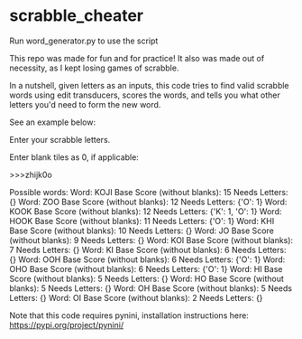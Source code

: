 # scrabble_cheater
Run word_generator.py to use the script

This repo was made for fun and for practice! It also was made out of necessity, as I kept losing games of scrabble.

In a nutshell, given letters as an inputs, this code tries to find valid scrabble words using edit transducers, scores the words, and tells you what other letters you'd need to form the new word.

See an example below:

Enter your scrabble letters.

Enter blank tiles as 0, if applicable:

\>\>\>zhijk0o

Possible words:
Word: KOJI      Base Score (without blanks): 15    Needs Letters: {}
Word: ZOO       Base Score (without blanks): 12    Needs Letters: {'O': 1}
Word: KOOK      Base Score (without blanks): 12    Needs Letters: {'K': 1, 'O': 1}
Word: HOOK      Base Score (without blanks): 11    Needs Letters: {'O': 1}
Word: KHI       Base Score (without blanks): 10    Needs Letters: {}
Word: JO        Base Score (without blanks): 9     Needs Letters: {}
Word: KOI       Base Score (without blanks): 7     Needs Letters: {}
Word: KI        Base Score (without blanks): 6     Needs Letters: {}
Word: OOH       Base Score (without blanks): 6     Needs Letters: {'O': 1}
Word: OHO       Base Score (without blanks): 6     Needs Letters: {'O': 1}
Word: HI        Base Score (without blanks): 5     Needs Letters: {}
Word: HO        Base Score (without blanks): 5     Needs Letters: {}
Word: OH        Base Score (without blanks): 5     Needs Letters: {}
Word: OI        Base Score (without blanks): 2     Needs Letters: {}

Note that this code requires pynini, installation instructions here: https://pypi.org/project/pynini/
